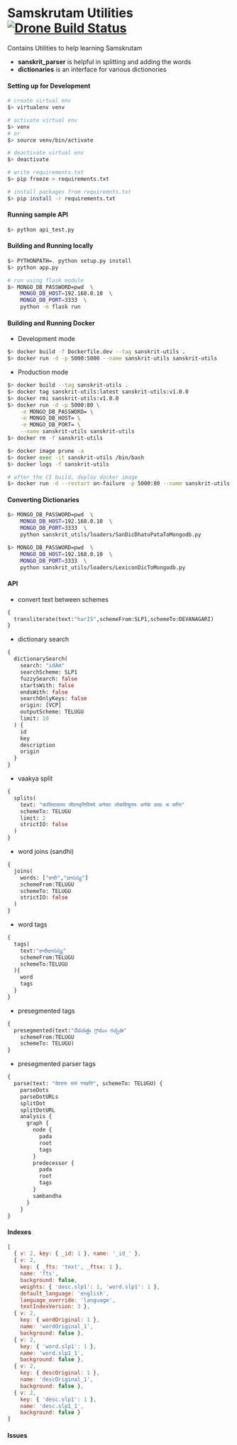 # Samskrutam Utilities [![Drone Build Status](https://drone.terabits.io/api/badges/hareeshbabu82ns/sanskrit-utils/status.svg)](https://drone.terabits.io/hareeshbabu82ns/sanskrit-utils)
Contains Utilities to help learning Samskrutam

* **sanskrit_parser** is helpful in splitting and adding the words
* **dictionaries** is an interface for various dictionories

#### Setting up for Development
```sh
# create virtual env
$> virtualenv venv

# activate virtual env
$> venv
# or
$> source venv/bin/activate

# deactivate virtual env
$> deactivate

# write requirements.txt
$> pip freeze > requirements.txt

# install packages from requiremnts.txt
$> pip install -r requirements.txt
```

#### Running sample API
```sh
$> python api_test.py
```

#### Building and Running locally
```sh
$> PYTHONPATH=. python setup.py install
$> python app.py

# run using flask module
$> MONGO_DB_PASSWORD=pwd  \
    MONGO_DB_HOST=192.168.0.10  \
    MONGO_DB_PORT=3333  \
    python -m flask run
```

#### Building and Running Docker
* Development mode
```sh
$> docker build -f Dockerfile.dev --tag sanskrit-utils .
$> docker run -d -p 5000:5000 --name sanskrit-utils sanskrit-utils
```

* Production mode
```sh
$> docker build --tag sanskrit-utils .
$> docker tag sanskrit-utils:latest sanskrit-utils:v1.0.0
$> docker rmi sanskrit-utils:v1.0.0
$> docker run -d -p 5000:80 \
    -e MONGO_DB_PASSWORD= \
    -e MONGO_DB_HOST= \
    -e MONGO_DB_PORT= \
    --name sanskrit-utils sanskrit-utils
$> docker rm -f sanskrit-utils

$> docker image prune -a
$> docker exec -it sanskrit-utils /bin/bash
$> docker logs -f sanskrit-utils

# after the CI build, deploy docker image
$> docker run -d --restart on-failure -p 5000:80 --name sanskrit-utils docker.terabits.io/home/sanskrit-utils:latest
```

#### Converting Dictionaries
```sh
$> MONGO_DB_PASSWORD=pwd  \
    MONGO_DB_HOST=192.168.0.10  \
    MONGO_DB_PORT=3333  \
    python sanskrit_utils/loaders/SanDicDhatuPataToMongodb.py 

$> MONGO_DB_PASSWORD=pwd  \
    MONGO_DB_HOST=192.168.0.10  \
    MONGO_DB_PORT=3333  \
    python sanskrit_utils/loaders/LexiconDicToMongodb.py
```

#### API
* convert text between schemes
```graphql
{
  transliterate(text:"harIS",schemeFrom:SLP1,schemeTo:DEVANAGARI)
}
```

* dictionary search
```graphql
{
  dictionarySearch(
    search: "idAm"
    searchScheme: SLP1
    fuzzySearch: false
    startsWith: false
    endsWith: false
    searchOnlyKeys: false
    origin: [VCP]
    outputScheme: TELUGU
    limit: 10
  ) {
    id
    key
    description
    origin
  }
}
```

* vaakya split
```graphql
{
  splits(
    text: "कालिदासस्य जीवनवृत्तिविषये अनेकाः लोकविश्रुतयः अनेके वादाः च सन्ति"
    schemeTo: TELUGU
    limit: 2
    strictIO: false
  )
}
```
* word joins (sandhi)
```graphql
{
  joins(
    words: ["కాలి","దాసస్య"]
    schemeFrom:TELUGU
    schemeTo: TELUGU
    strictIO: false
  )
}
```

* word tags
```graphql
{
  tags(
    text:"కాలిదాసస్య"
    schemeFrom:TELUGU
    schemeTo:TELUGU
  ){
    word
    tags
  }
}
```

* presegmented tags
```graphql
{
  presegmented(text:"దేవదత్తః గ్రామం గచ్ఛతి"
    schemeFrom:TELUGU
    schemeTo: TELUGU)
}
```

* presegmented parser tags
```graphql
{
  parse(text: "देवदत्तः ग्रामं गच्छति", schemeTo: TELUGU) {
    parseDots
    parseDotURLs
    splitDot
    splitDotURL
    analysis {
      graph {
        node {
          pada
          root
          tags
        }
        predecessor {
          pada
          root
          tags
        }
        sambandha
      }
    }
}
```

#### Indexes
```js
[ 
  { v: 2, key: { _id: 1 }, name: '_id_' },
  { v: 2,
    key: { _fts: 'text', _ftsx: 1 },
    name: 'fts',
    background: false,
    weights: { 'desc.slp1': 1, 'word.slp1': 1 },
    default_language: 'english',
    language_override: 'language',
    textIndexVersion: 3 },
  { v: 2,
    key: { wordOriginal: 1 },
    name: 'wordOriginal_1',
    background: false },
  { v: 2,
    key: { 'word.slp1': 1 },
    name: 'word.slp1_1',
    background: false },
  { v: 2,
    key: { descOriginal: 1 },
    name: 'descOriginal_1',
    background: false },
  { v: 2,
    key: { 'desc.slp1': 1 },
    name: 'desc.slp1_1',
    background: false } 
]
```
#### Issues